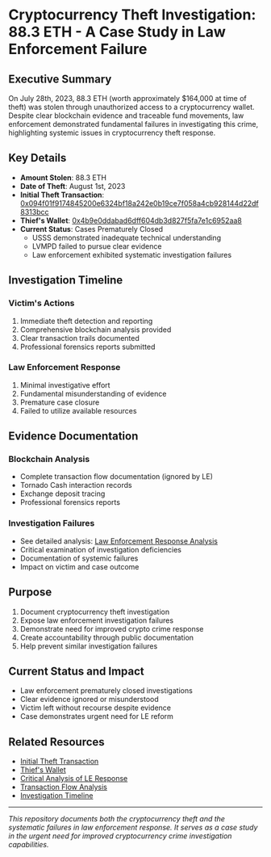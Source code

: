 # Cryptocurrency Theft Investigation: 88.3 ETH - A Case Study in Law Enforcement Failure

## Executive Summary
On July 28th, 2023, 88.3 ETH (worth approximately $164,000 at time of theft) was stolen through unauthorized access to a cryptocurrency wallet. Despite clear blockchain evidence and traceable fund movements, law enforcement demonstrated fundamental failures in investigating this crime, highlighting systemic issues in cryptocurrency theft response.

## Key Details
- **Amount Stolen**: 88.3 ETH
- **Date of Theft**: August 1st, 2023
- **Initial Theft Transaction**: [0x094f01f9174845200e6324bf18a242e0b19ce7f058a4cb928144d22df8313bcc](https://etherscan.io/tx/0x094f01f9174845200e6324bf18a242e0b19ce7f058a4cb928144d22df8313bcc)
- **Thief's Wallet**: [0x4b9e0ddabad6dff604db3d827f5fa7e1c6952aa8](https://etherscan.io/address/0x4b9e0ddabad6dff604db3d827f5fa7e1c6952aa8)
- **Current Status**: Cases Prematurely Closed
  - USSS demonstrated inadequate technical understanding
  - LVMPD failed to pursue clear evidence
  - Law enforcement exhibited systematic investigation failures

## Investigation Timeline

### Victim's Actions
1. Immediate theft detection and reporting
2. Comprehensive blockchain analysis provided
3. Clear transaction trails documented
4. Professional forensics reports submitted

### Law Enforcement Response
1. Minimal investigative effort
2. Fundamental misunderstanding of evidence
3. Premature case closure
4. Failed to utilize available resources

## Evidence Documentation

### Blockchain Analysis
- Complete transaction flow documentation (ignored by LE)
- Tornado Cash interaction records
- Exchange deposit tracing
- Professional forensics reports

### Investigation Failures
- See detailed analysis: [Law Enforcement Response Analysis](./docs/law-enforcement-response.md)
- Critical examination of investigation deficiencies
- Documentation of systemic failures
- Impact on victim and case outcome

## Purpose
1. Document cryptocurrency theft investigation
2. Expose law enforcement investigation failures
3. Demonstrate need for improved crypto crime response
4. Create accountability through public documentation
5. Help prevent similar investigation failures

## Current Status and Impact
- Law enforcement prematurely closed investigations
- Clear evidence ignored or misunderstood
- Victim left without recourse despite evidence
- Case demonstrates urgent need for LE reform

## Related Resources
- [Initial Theft Transaction](https://etherscan.io/tx/0x094f01f9174845200e6324bf18a242e0b19ce7f058a4cb928144d22df8313bcc)
- [Thief's Wallet](https://etherscan.io/address/0x4b9e0ddabad6dff604db3d827f5fa7e1c6952aa8)
- [Critical Analysis of LE Response](./docs/law-enforcement-response.md)
- [Transaction Flow Analysis](./docs/transaction-flow.md)
- [Investigation Timeline](./docs/investigation-status.md)

---

*This repository documents both the cryptocurrency theft and the systematic failures in law enforcement response. It serves as a case study in the urgent need for improved cryptocurrency crime investigation capabilities.*
